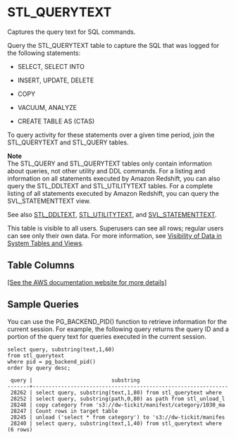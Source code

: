 # STL\_QUERYTEXT<a name="r_STL_QUERYTEXT"></a>

Captures the query text for SQL commands\.

Query the STL\_QUERYTEXT table to capture the SQL that was logged for the following statements: 

+ SELECT, SELECT INTO

+ INSERT, UPDATE, DELETE

+ COPY

+ VACUUM, ANALYZE

+ CREATE TABLE AS \(CTAS\)

To query activity for these statements over a given time period, join the STL\_QUERYTEXT and STL\_QUERY tables\.

**Note**  
The STL\_QUERY and STL\_QUERYTEXT tables only contain information about queries, not other utility and DDL commands\. For a listing and information on all statements executed by Amazon Redshift, you can also query the STL\_DDLTEXT and STL\_UTILITYTEXT tables\. For a complete listing of all statements executed by Amazon Redshift, you can query the SVL\_STATEMENTTEXT view\.

See also [STL\_DDLTEXT](r_STL_DDLTEXT.md), [STL\_UTILITYTEXT](r_STL_UTILITYTEXT.md), and [SVL\_STATEMENTTEXT](r_SVL_STATEMENTTEXT.md)\.

This table is visible to all users\. Superusers can see all rows; regular users can see only their own data\. For more information, see [Visibility of Data in System Tables and Views](c_visibility-of-data.md)\.

## Table Columns<a name="r_STL_QUERYTEXT-table-columns"></a>

[\[See the AWS documentation website for more details\]](http://docs.aws.amazon.com/redshift/latest/dg/r_STL_QUERYTEXT.html)

## Sample Queries<a name="r_STL_QUERYTEXT-sample-queries"></a>

You can use the PG\_BACKEND\_PID\(\) function to retrieve information for the current session\. For example, the following query returns the query ID and a portion of the query text for queries executed in the current session\.

```
select query, substring(text,1,60)
from stl_querytext
where pid = pg_backend_pid()
order by query desc;

 query |                         substring
-------+--------------------------------------------------------------
 28262 | select query, substring(text,1,80) from stl_querytext where 
 28252 | select query, substring(path,0,80) as path from stl_unload_l
 28248 | copy category from 's3://dw-tickit/manifest/category/1030_ma
 28247 | Count rows in target table
 28245 | unload ('select * from category') to 's3://dw-tickit/manifes
 28240 | select query, substring(text,1,40) from stl_querytext where 
(6 rows)
```
